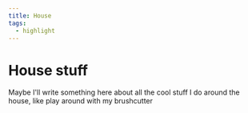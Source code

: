 ```yaml
---
title: House
tags:
  - highlight
---
```


# House stuff

Maybe I'll write something here about all the cool stuff I do around the house, like play around with my brushcutter

